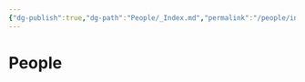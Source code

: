 ```yaml
---
{"dg-publish":true,"dg-path":"People/_Index.md","permalink":"/people/index/","title":"_People (Index)","tags":["people"],"dgShowFileTree":true}
---
```


# People
